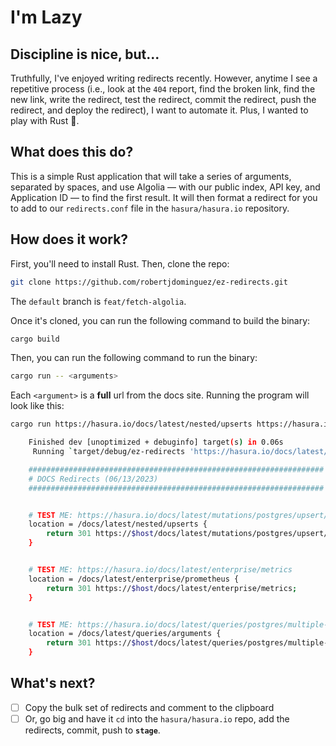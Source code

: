 # I'm Lazy

## Discipline is nice, but...

Truthfully, I've enjoyed writing redirects recently. However, anytime I see a repetitive process (i.e., look at the
`404` report, find the broken link, find the new link, write the redirect, test the redirect, commit the redirect, push
the redirect, and deploy the redirect), I want to automate it. Plus, I wanted to play with Rust 🦀.

## What does this do?

This is a simple Rust application that will take a series of arguments, separated by spaces, and use Algolia — with our
public index, API key, and Application ID — to find the first result. It will then format a redirect for you to add to
our `redirects.conf` file in the `hasura/hasura.io` repository.

## How does it work?

First, you'll need to install Rust. Then, clone the repo:

```bash
git clone https://github.com/robertjdominguez/ez-redirects.git
```

The `default` branch is `feat/fetch-algolia`.

Once it's cloned, you can run the following command to build the binary:

```bash
cargo build
```

Then, you can run the following command to run the binary:

```bash
cargo run -- <arguments>
```

Each `<argument>` is a **full** url from the docs site. Running the program will look like this:

```bash
cargo run https://hasura.io/docs/latest/nested/upserts https://hasura.io/docs/latest/enterprise/prometheus https://hasura.io/docs/latest/queries/arguments

    Finished dev [unoptimized + debuginfo] target(s) in 0.06s
     Running `target/debug/ez-redirects 'https://hasura.io/docs/latest/nested/upserts' 'https://hasura.io/docs/latest/enterprise/prometheus' 'https://hasura.io/docs/latest/queries/arguments'`

    ##################################################################
    # DOCS Redirects (06/13/2023)
    ##################################################################


    # TEST ME: https://hasura.io/docs/latest/mutations/postgres/upsert/#upsert-in-nested-mutations
    location = /docs/latest/nested/upserts {
        return 301 https://$host/docs/latest/mutations/postgres/upsert/#upsert-in-nested-mutations;
    }


    # TEST ME: https://hasura.io/docs/latest/enterprise/metrics
    location = /docs/latest/enterprise/prometheus {
        return 301 https://$host/docs/latest/enterprise/metrics;
    }


    # TEST ME: https://hasura.io/docs/latest/queries/postgres/multiple-arguments
    location = /docs/latest/queries/arguments {
        return 301 https://$host/docs/latest/queries/postgres/multiple-arguments;
    }
```

## What's next?

- [ ] Copy the bulk set of redirects and comment to the clipboard
- [ ] Or, go big and have it `cd` into the `hasura/hasura.io` repo, add the redirects, commit, push to **`stage`**.
